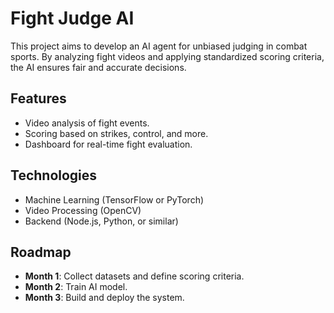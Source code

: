 # Fight Judge AI
This project aims to develop an AI agent for unbiased judging in combat sports. By analyzing fight videos and applying standardized scoring criteria, the AI ensures fair and accurate decisions.

## Features
- Video analysis of fight events.
- Scoring based on strikes, control, and more.
- Dashboard for real-time fight evaluation.

## Technologies
- Machine Learning (TensorFlow or PyTorch)
- Video Processing (OpenCV)
- Backend (Node.js, Python, or similar)

## Roadmap
- **Month 1**: Collect datasets and define scoring criteria.
- **Month 2**: Train AI model.
- **Month 3**: Build and deploy the system.
